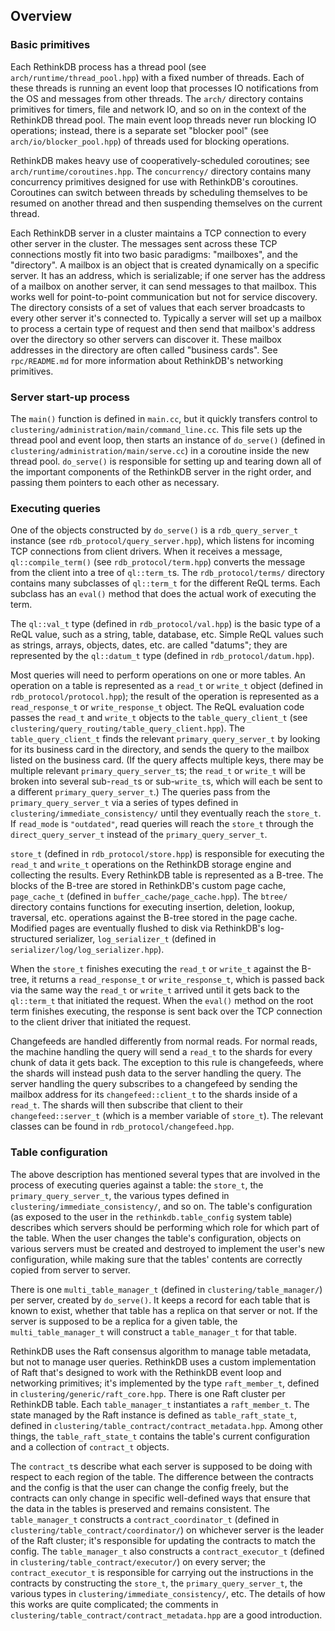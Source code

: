 ## Overview

### Basic primitives

Each RethinkDB process has a thread pool (see `arch/runtime/thread_pool.hpp`) with a fixed number of threads. Each of these threads is running an event loop that processes IO notifications from the OS and messages from other threads. The `arch/` directory contains primitives for timers, file and network IO, and so on in the context of the RethinkDB thread pool. The main event loop threads never run blocking IO operations; instead, there is a separate set "blocker pool" (see `arch/io/blocker_pool.hpp`) of threads used for blocking operations.

RethinkDB makes heavy use of cooperatively-scheduled coroutines; see `arch/runtime/coroutines.hpp`. The `concurrency/` directory contains many concurrency primitives designed for use with RethinkDB's coroutines. Coroutines can switch between threads by scheduling themselves to be resumed on another thread and then suspending themselves on the current thread.

Each RethinkDB server in a cluster maintains a TCP connection to every other server in the cluster. The messages sent across these TCP connections mostly fit into two basic paradigms: "mailboxes", and the "directory". A mailbox is an object that is created dynamically on a specific server. It has an address, which is serializable; if one server has the address of a mailbox on another server, it can send messages to that mailbox. This works well for point-to-point communication but not for service discovery. The directory consists of a set of values that each server broadcasts to every other server it's connected to. Typically a server will set up a mailbox to process a certain type of request and then send that mailbox's address over the directory so other servers can discover it. These mailbox addresses in the directory are often called "business cards". See `rpc/README.md` for more information about RethinkDB's networking primitives.

### Server start-up process

The `main()` function is defined in `main.cc`, but it quickly transfers control to `clustering/administration/main/command_line.cc`. This file sets up the thread pool and event loop, then starts an instance of `do_serve()` (defined in `clustering/administration/main/serve.cc`) in a coroutine inside the new thread pool. `do_serve()` is responsible for setting up and tearing down all of the important components of the RethinkDB server in the right order, and passing them pointers to each other as necessary.

### Executing queries

One of the objects constructed by `do_serve()` is a `rdb_query_server_t` instance (see `rdb_protocol/query_server.hpp`), which listens for incoming TCP connections from client drivers. When it receives a message, `ql::compile_term()` (see `rdb_protocol/term.hpp`) converts the message from the client into a tree of `ql::term_t`s. The `rdb_protocol/terms/` directory contains many subclasses of `ql::term_t` for the different ReQL terms. Each subclass has an `eval()` method that does the actual work of executing the term.

The `ql::val_t` type (defined in `rdb_protocol/val.hpp`) is the basic type of a ReQL value, such as a string, table, database, etc. Simple ReQL values such as strings, arrays, objects, dates, etc. are called "datums"; they are represented by the `ql::datum_t` type (defined in `rdb_protocol/datum.hpp`).

Most queries will need to perform operations on one or more tables. An operation on a table is represented as a `read_t` or `write_t` object (defined in `rdb_protocol/protocol.hpp`); the result of the operation is represented as a `read_response_t` or `write_response_t` object. The ReQL evaluation code passes the `read_t` and `write_t` objects to the `table_query_client_t` (see `clustering/query_routing/table_query_client.hpp`). The `table_query_client_t` finds the relevant `primary_query_server_t` by looking for its business card in the directory, and sends the query to the mailbox listed on the business card. (If the query affects multiple keys, there may be multiple relevant `primary_query_server_t`s; the `read_t` or `write_t` will be broken into several sub-`read_t`s or sub-`write_t`s, which will each be sent to a different `primary_query_server_t`.) The queries pass from the `primary_query_server_t` via a series of types defined in `clustering/immediate_consistency/` until they eventually reach the `store_t`. If `read_mode` is `"outdated"`, read queries will reach the `store_t` through the `direct_query_server_t` instead of the `primary_query_server_t`.

`store_t` (defined in `rdb_protocol/store.hpp`) is responsible for executing the `read_t` and `write_t` operations on the RethinkDB storage engine and collecting the results. Every RethinkDB table is represented as a B-tree. The blocks of the B-tree are stored in RethinkDB's custom page cache, `page_cache_t` (defined in `buffer_cache/page_cache.hpp`). The `btree/` directory contains functions for executing insertion, deletion, lookup, traversal, etc. operations against the B-tree stored in the page cache. Modified pages are eventually flushed to disk via RethinkDB's log-structured serializer, `log_serializer_t` (defined in `serializer/log/log_serializer.hpp`).

When the `store_t` finishes executing the `read_t` or `write_t` against the B-tree, it returns a `read_response_t` or `write_response_t`, which is passed back via the same way the `read_t` or `write_t` arrived until it gets back to the `ql::term_t` that initiated the request. When the `eval()` method on the root term finishes executing, the response is sent back over the TCP connection to the client driver that initiated the request.

Changefeeds are handled differently from normal reads. For normal reads, the machine handling the query will send a `read_t` to the shards for every chunk of data it gets back.  The exception to this rule is changefeeds, where the shards will instead push data to the server handling the query.  The server handling the query subscribes to a changefeed by sending the mailbox address for its `changefeed::client_t` to the shards inside of a `read_t`.  The shards will then subscribe that client to their `changefeed::server_t` (which is a member variable of `store_t`).  The relevant classes can be found in `rdb_protocol/changefeed.hpp`.

### Table configuration

The above description has mentioned several types that are involved in the process of executing queries against a table: the `store_t`, the `primary_query_server_t`, the various types defined in `clustering/immediate_consistency/`, and so on. The table's configuration (as exposed to the user in the `rethinkdb.table_config` system table) describes which servers should be performing which role for which part of the table. When the user changes the table's configuration, objects on various servers must be created and destroyed to implement the user's new configuration, while making sure that the tables' contents are correctly copied from server to server.

There is one `multi_table_manager_t` (defined in `clustering/table_manager/`) per server, created by `do_serve()`. It keeps a record for each table that is known to exist, whether that table has a replica on that server or not. If the server is supposed to be a replica for a given table, the `multi_table_manager_t` will construct a `table_manager_t` for that table.

RethinkDB uses the Raft consensus algorithm to manage table metadata, but not to manage user queries. RethinkDB uses a custom implementation of Raft that's designed to work with the RethinkDB event loop and networking primitives; it's implemented by the type `raft_member_t`, defined in `clustering/generic/raft_core.hpp`. There is one Raft cluster per RethinkDB table. Each `table_manager_t` instantiates a `raft_member_t`. The state managed by the Raft instance is defined as `table_raft_state_t`, defined in `clustering/table_contract/contract_metadata.hpp`. Among other things, the `table_raft_state_t` contains the table's current configuration and a collection of `contract_t` objects.

The `contract_t`s describe what each server is supposed to be doing with respect to each region of the table. The difference between the contracts and the config is that the user can change the config freely, but the contracts can only change in specific well-defined ways that ensure that the data in the tables is preserved and remains consistent. The `table_manager_t` constructs a `contract_coordinator_t` (defined in `clustering/table_contract/coordinator/`) on whichever server is the leader of the Raft cluster; it's responsible for updating the contracts to match the config. The `table_manager_t` also constructs a `contract_executor_t` (defined in `clustering/table_contract/executor/`) on every server; the `contract_executor_t` is responsible for carrying out the instructions in the contracts by constructing the `store_t`, the `primary_query_server_t`, the various types in `clustering/immediate_consistency/`, etc. The details of how this works are quite complicated; the comments in `clustering/table_contract/contract_metadata.hpp` are a good introduction.

